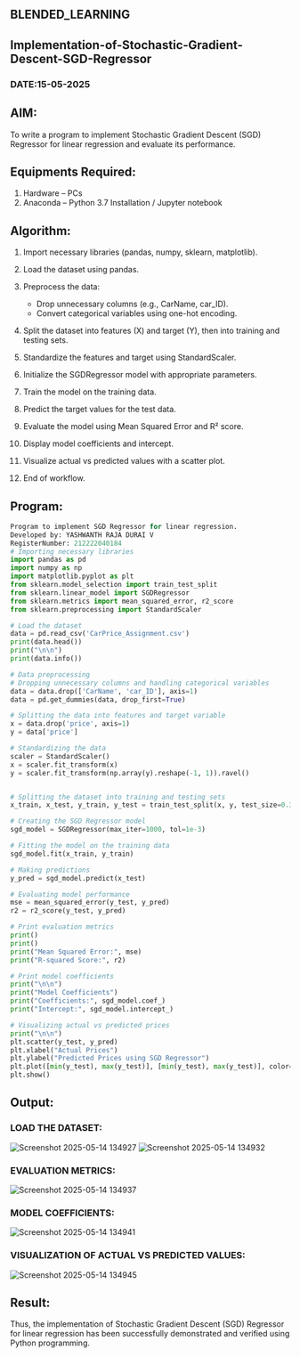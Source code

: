 ## BLENDED_LEARNING
## Implementation-of-Stochastic-Gradient-Descent-SGD-Regressor
### DATE:15-05-2025
## AIM:
To write a program to implement Stochastic Gradient Descent (SGD) Regressor for linear regression and evaluate its performance.

## Equipments Required:
1. Hardware – PCs
2. Anaconda – Python 3.7 Installation / Jupyter notebook

## Algorithm:
1. Import necessary libraries (pandas, numpy, sklearn, matplotlib).
2. Load the dataset using pandas.
3. Preprocess the data:

   * Drop unnecessary columns (e.g., CarName, car\_ID).
   * Convert categorical variables using one-hot encoding.
4. Split the dataset into features (X) and target (Y), then into training and testing sets.
5. Standardize the features and target using StandardScaler.
6. Initialize the SGDRegressor model with appropriate parameters.
7. Train the model on the training data.
8. Predict the target values for the test data.
9. Evaluate the model using Mean Squared Error and R² score.
10. Display model coefficients and intercept.
11. Visualize actual vs predicted values with a scatter plot.
12. End of workflow.

## Program:
```py
Program to implement SGD Regressor for linear regression.
Developed by: YASHWANTH RAJA DURAI V
RegisterNumber: 212222040184
# Importing necessary libraries
import pandas as pd
import numpy as np
import matplotlib.pyplot as plt
from sklearn.model_selection import train_test_split
from sklearn.linear_model import SGDRegressor
from sklearn.metrics import mean_squared_error, r2_score
from sklearn.preprocessing import StandardScaler

# Load the dataset
data = pd.read_csv('CarPrice_Assignment.csv')
print(data.head())
print("\n\n")
print(data.info())

# Data preprocessing
# Dropping unnecessary columns and handling categorical variables
data = data.drop(['CarName', 'car_ID'], axis=1)
data = pd.get_dummies(data, drop_first=True)

# Splitting the data into features and target variable
x = data.drop('price', axis=1)
y = data['price']

# Standardizing the data
scaler = StandardScaler()
x = scaler.fit_transform(x)
y = scaler.fit_transform(np.array(y).reshape(-1, 1)).ravel()


# Splitting the dataset into training and testing sets
x_train, x_test, y_train, y_test = train_test_split(x, y, test_size=0.3, random_state=1)

# Creating the SGD Regressor model
sgd_model = SGDRegressor(max_iter=1000, tol=1e-3)

# Fitting the model on the training data
sgd_model.fit(x_train, y_train)

# Making predictions
y_pred = sgd_model.predict(x_test)

# Evaluating model performance
mse = mean_squared_error(y_test, y_pred)
r2 = r2_score(y_test, y_pred)

# Print evaluation metrics
print()
print()
print("Mean Squared Error:", mse)
print("R-squared Score:", r2)

# Print model coefficients
print("\n\n")
print("Model Coefficients")
print("Coefficients:", sgd_model.coef_)
print("Intercept:", sgd_model.intercept_)

# Visualizing actual vs predicted prices
print("\n\n")
plt.scatter(y_test, y_pred)
plt.xlabel("Actual Prices")
plt.ylabel("Predicted Prices using SGD Regressor")
plt.plot([min(y_test), max(y_test)], [min(y_test), max(y_test)], color='red')  # Perfect prediction line
plt.show()

```

## Output:
### LOAD THE DATASET:
![Screenshot 2025-05-14 134927](https://github.com/user-attachments/assets/ef77303a-ac3b-47df-8ff6-696a6914dd27)
![Screenshot 2025-05-14 134932](https://github.com/user-attachments/assets/7fdc9780-4a58-4a75-a69f-8c1226869532)

### EVALUATION METRICS:
![Screenshot 2025-05-14 134937](https://github.com/user-attachments/assets/7db473af-3d52-4090-87d6-78412a7e83c1)
### MODEL COEFFICIENTS:
![Screenshot 2025-05-14 134941](https://github.com/user-attachments/assets/4c1ec1c6-0eff-42b5-be27-628072441618)
### VISUALIZATION OF ACTUAL VS PREDICTED VALUES:
![Screenshot 2025-05-14 134945](https://github.com/user-attachments/assets/35ff3fb4-5eb7-4bd3-9a02-0f996c1ec3de)

## Result:
Thus, the implementation of Stochastic Gradient Descent (SGD) Regressor for linear regression has been successfully demonstrated and verified using Python programming.

